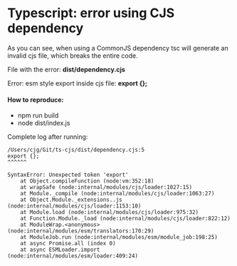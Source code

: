 # Typescript: error using CJS dependency

As you can see, when using a CommonJS dependency tsc will generate an invalid cjs file, which breaks the entire code.

File with the error: **dist/dependency.cjs**

Error: esm style export inside cjs file: **export {};**


#### How to reproduce:
- npm run build
- node dist/index.js

Complete log after running: 

```
/Users/cjg/Git/ts-cjs/dist/dependency.cjs:5
export {};
^^^^^^

SyntaxError: Unexpected token 'export'
    at Object.compileFunction (node:vm:352:18)
    at wrapSafe (node:internal/modules/cjs/loader:1027:15)
    at Module._compile (node:internal/modules/cjs/loader:1063:27)
    at Object.Module._extensions..js (node:internal/modules/cjs/loader:1153:10)
    at Module.load (node:internal/modules/cjs/loader:975:32)
    at Function.Module._load (node:internal/modules/cjs/loader:822:12)
    at ModuleWrap.<anonymous> (node:internal/modules/esm/translators:170:29)
    at ModuleJob.run (node:internal/modules/esm/module_job:198:25)
    at async Promise.all (index 0)
    at async ESMLoader.import (node:internal/modules/esm/loader:409:24)
```


